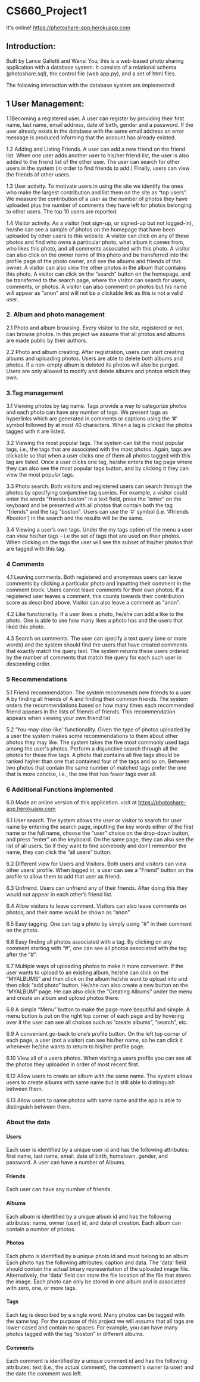 # CS660_Project1


It's online! https://photoshare-app.herokuapp.com 


## Introduction:


Built by Lance Galletti and Wensi You, this is a web-based photo sharing application with a database system. It consists of a relational schema (photoshare.sql), the control file (web app.py), and a set of html files. 

The following interaction with the database system are implemented: 

## 1 User Management: 

1.1Becoming a registered user. A user can register by providing their first name, last name, email address, date of birth, gender and a password. If the user already exists in the database with the same email address an error message is produced informing that the account has already existed.


1.2 Adding and Listing Friends. A user can add a new friend on the friend list. When one user adds another user to his/her friend list, the user is also added to the friend list of the other user. The user can search for other users in the system (in order to find friends to add.) Finally, users can view the friends of other users.


1.3 User activity. To motivate users in using the site we identify the ones who make the largest contribution and list them on the site as “top users”. We measure the contribution of a user as the number of photos they have uploaded plus the number of comments they have left for photos belonging to other users. The top 10 users are reported. 


1.4 Visitor activity. As a visitor (not sign-up, or signed-up but not logged-in), he/she can see a sample of photos on the homepage that have been uploaded by other users to this website. A visitor can click on any of these photos and find who owns a particular photo, what album it comes from, who likes this photo, and all comments associated with this photo. A visitor can also click on the owner name of this photo and be transferred into the profile page of the photo owner, and see the albums and friends of this owner.  A visitor can also view the other photos in the album that contains this photo. A visitor can click on the “search” button on the homepage, and be transferred to the search page, where the visitor can search for users, comments, or photos. A visitor can also comment on photos but his name will appear as “anon” and will not be a clickable link as this is not a valid user.


### 2. Album and photo management


2.1 Photo and album browsing. Every visitor to the site, registered or not, can browse photos. In this project we assume that all photos and albums are made public by their authors. 


2.2 Photo and album creating. After registration, users can start creating albums and uploading photos. Users are able to delete both albums and photos. If a non-empty album is deleted its photos will also be purged. Users are only allowed to modify and delete albums and photos which they own. 


### 3.Tag management


3.1 Viewing photos by tag name. Tags provide a way to categorize photos and each photo can have any number of tags. We present tags as hyperlinks which are generated in comments or captions using the ‘#’ symbol followed by at most 40 characters. When a tag is clicked the photos tagged with it are listed. 


3.2 Viewing the most popular tags. The system can list the most popular tags, i.e., the tags that are associated with the most photos. Again, tags are clickable so that when a user clicks one of them all photos tagged with this tag are listed. Once a user clicks one tag, he/she enters the tag page where they can also see the most popular tags button, and by clicking it they can view the most popular tags. 


3.3 Photo search. Both visitors and registered users can search through the photos by specifying conjunctive tag queries. For example, a visitor could enter the words "friends boston" in a text field, press the “enter” on the keyboard and be presented with all photos that contain both the tag "friends" and the tag "boston". Users can use the ‘#’ symbol (i.e. ‘#friends #boston’) in the search and the results will be the same.


3.4 Viewing a user’s own tags. Under the my tags option of the menu a user can view his/her tags - i.e the set of tags that are used on their photos. When clicking on the tags the user will see the subset of his/her photos that are tagged with this tag.


### 4 Comments


4.1 Leaving comments. Both registered and anonymous users can leave comments by clicking a particular photo and inputting their comment in the comment block. Users cannot leave comments for their own photos. If a registered user leaves a comment, this counts towards their contribution score as described above. Visitor can also leave a comment as “anon”. 


4.2 Like functionality. If a user likes a photo, he/she can add a like to the photo. One is able to see how many likes a photo has and the users that liked this photo. 


4.3 Search on comments. The user can specify a text query (one or more words) and the system should find the users that have created comments that exactly match the query text. The system returns these users ordered by the number of comments that match the query for each such user in descending order.


### 5 Recommendations


5.1 Friend recommendation. The system recommends new friends to a user A by finding all friends of A and finding their common friends. The system orders the recommendations based on how many times each recommended friend appears in the lists of friends of friends. This recommendation appears when viewing your own friend list


5.2 'You-may-also-like' functionality. Given the type of photos uploaded by a user the system makes some recommendations to them about other photos they may like. The system takes the five most commonly used tags among the user's photos. Perform a disjunctive search through all the photos for these five tags. A photo that contains all five tags should be ranked higher than one that contained four of the tags and so on. Between two photos that contain the same number of matched tags prefer the one that is more concise, i.e., the one that has fewer tags over all.


### 6 Additional Functions implemented


6.0 Made an online version of this application. visit at https://photoshare-app.herokuapp.com


6.1 User search. The system allows the user or visitor to search for user name by entering the search page, inputting the key words either of the first name or the full name, choose the “user” choice on the drop-down button, and press “enter” on the keyboard. On the same page, they can also see the list of all users. So if they want to find somebody and don’t remember the name, they can click the “all users” button.


6.2 Different view for Users and Visitors. Both users and visitors can view other users’ profile. When logged in, a user can see a “Friend” button on the profile to allow them to add that user as friend.


6.3 Unfriend.  Users can unfriend any of their friends. After doing this they would not appear in each other’s friend list.


6.4 Allow visitors to leave comment. Visitors can also leave comments on photos, and their name would be shown as “anon”. 


6.5 Easy tagging. One can tag a photo by simply using “#” in their comment on the photo. 


6.6 Easy finding all photos associated with a tag. By clicking on any comment starting with “#”, one can see all photos associated with the tag after the “#”. 


6.7 Multiple ways of uploading photos to make it more convenient. If the user wants to upload to an existing album, he/she can click on the “MYALBUMS” and then click on the album he/she want to upload into and then click “add photo” button. He/she can also create a new button on the “MYALBUM” page. He can also click the “Creating Albums” under the menu and create an album and upload photos there. 


6.8 A simple “Menu” button to make the page more beautiful and simple. A menu button is put on the right top corner of each page and by hovering over it the user can see all choices such as “create albums”, “search”, etc. 


6.9 A convenient go-back to one’s profile button. On the left top corner of  each page, a user (not a visitor) can see his/her name, so he can click it whenever he/she wants to return to his/her profile page. 


6.10 View all of a users photos. When visiting a users profile you can see all the photos they uploaded in order of most recent first.


6.12 Allow users to create an album with the same name. The system allows users to create albums with same name but is still able to distinguish between them.


6.13 Allow users to name photos with same name and the app is able to distinguish between them. 

### About the data


#### Users 

Each user is identified by a unique user id and has the following attributes: first name, last name, email, date of birth, hometown, gender, and password. A user can have a number of Albums.


#### Friends

Each user can have any number of friends. 

#### Albums 


Each album is identified by a unique album id and has the following attributes: name, owner (user) id, and date of creation. Each album can contain a number of photos. 


#### Photos 


Each photo is identified by a unique photo id and must belong to an album. Each photo has the following attributes: caption and data. The 'data' field should contain the actual binary representation of the uploaded image file. Alternatively, the 'data' field can store the file location of the file that stores the image. Each photo can only be stored in one album and is associated with zero, one, or more tags. 


#### Tags 


Each tag is described by a single word. Many photos can be tagged with the same tag. For the purpose of this project we will assume that all tags are lower-cased and contain no spaces. For example, you can have many photos tagged with the tag "boston" in different albums.



#### Comments 
Each comment is identified by a unique comment id and has the following attributes: text (i.e., the actual comment), the comment's owner (a user) and the date the comment was left. 

